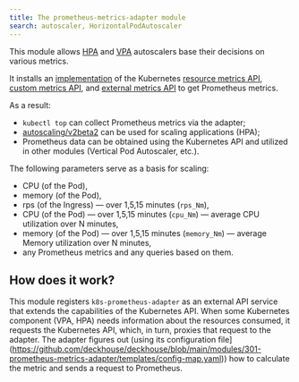 ```yaml
---
title: The prometheus-metrics-adapter module
search: autoscaler, HorizontalPodAutoscaler 
---
```


This module allows [HPA](https://kubernetes.io/docs/tasks/run-application/horizontal-pod-autoscale/) and [VPA](../../modules/302-vertical-pod-autoscaler/) autoscalers base their decisions on various metrics.

It installs an [implementation](https://github.com/DirectXMan12/k8s-prometheus-adapter) of the Kubernetes [resource metrics API](https://github.com/kubernetes/community/blob/master/contributors/design-proposals/instrumentation/resource-metrics-api.md), [custom metrics API](https://github.com/kubernetes/community/blob/master/contributors/design-proposals/instrumentation/custom-metrics-api.md), and [external metrics API](https://github.com/kubernetes/community/blob/master/contributors/design-proposals/instrumentation/external-metrics-api.md) to get Prometheus metrics.

As a result:
- `kubectl top` can collect Prometheus metrics via the adapter;
- [autoscaling/v2beta2](https://kubernetes.io/docs/reference/generated/kubernetes-api/v1.20/#metricspec-v2beta2-autoscaling) can be used for scaling applications (HPA);
- Prometheus data can be obtained using the Kubernetes API and utilized in other modules (Vertical Pod Autoscaler, etc.).

The following parameters serve as a basis for scaling:
* CPU (of the Pod),
* memory (of the Pod),
* rps (of the Ingress) — over 1,5,15 minutes (`rps_Nm`),
* CPU (of the Pod) — over 1,5,15 minutes (`cpu_Nm`) — average CPU utilization over N minutes,
* memory (of the Pod) — over 1,5,15 minutes (`memory_Nm`) — average Memory utilization over N minutes,
* any Prometheus metrics and any queries based on them.

## How does it work?

This module registers `k8s-prometheus-adapter` as an external API service that extends the capabilities of the Kubernetes API. When some Kubernetes component (VPA, HPA) needs information about the resources consumed, it requests the Kubernetes API, which, in turn, proxies that request to the adapter. The adapter figures out (using its configuration file](<https://github.com/deckhouse/deckhouse/blob/main/modules/301-prometheus-metrics-adapter/templates/config-map.yaml>)) how to calculate the metric and sends a request to Prometheus.
